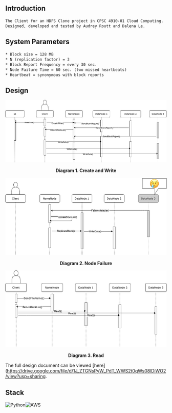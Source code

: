 ## Introduction 
```
The Client for an HDFS Clone project in CPSC 4910-01 Cloud Computing. 
Designed, developed and tested by Audrey Routt and Dalena Le.
``` 

## System Parameters
```
* Block size = 128 MB
* N (replication factor) = 3 
* Block Report Frequency = every 30 sec.
* Node Failure Time = 60 sec. (two missed heartbeats)
* Heartbeat = synonymous with block reports 
```

## Design
<p align="center"><img src="/SequenceDiagrams/CreateWrite.png"></p>
<b><div align="center">Diagram 1. Create and Write</b></div>
<p></p>
<p align="center"><img src="/SequenceDiagrams/NodeFailures.png"/></p>
<b><div align="center">Diagram 2. Node Failure</b></div>
<p></p>
<p align="center"><img src="/SequenceDiagrams/Read.png"/></p>
<b><div align="center">Diagram 3. Read</b></div>
<p></p>

The full design document can be viewed [here](https://drive.google.com/file/d/1J_ZTGNsPyW_PdT_WWS2t0qWs08lDiWO2/view?usp=sharing.

## Stack 
![Python](https://img.shields.io/badge/python-3670A0?style=for-the-badge&logo=python&logoColor=ffdd54)![AWS](https://img.shields.io/badge/AWS-%23FF9900.svg?style=for-the-badge&logo=amazon-aws&logoColor=white)
